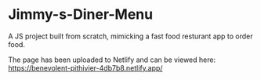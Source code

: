 # Jimmy-s-Diner-Menu

A JS project built from scratch, mimicking a fast food resturant app to order food. 

The page has been uploaded to Netlify and can be viewed here: 
https://benevolent-pithivier-4db7b8.netlify.app/
